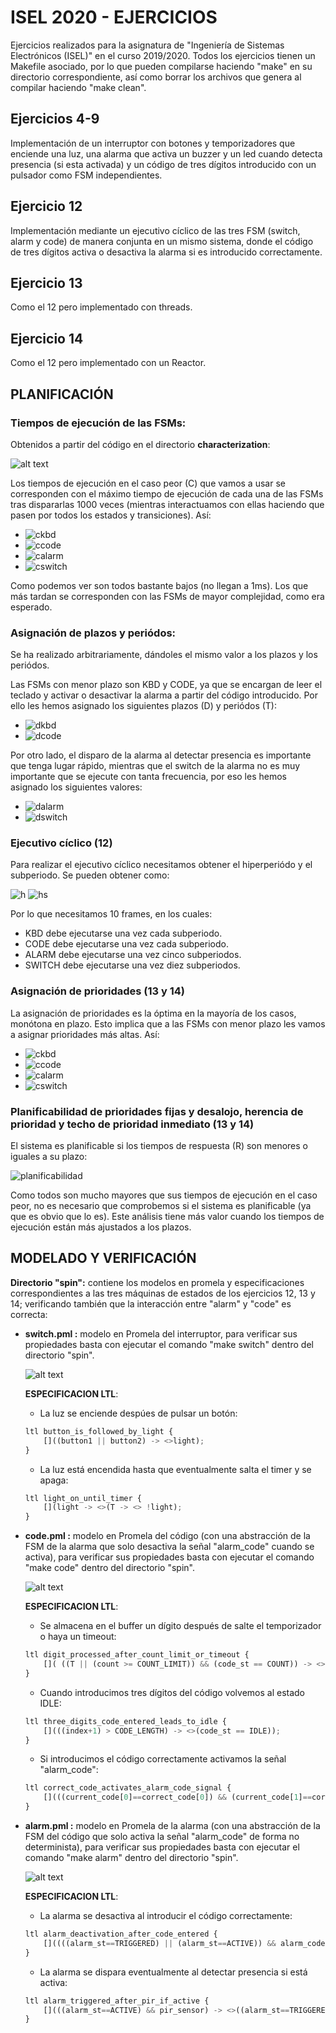 # ISEL 2020 - EJERCICIOS

Ejercicios realizados para la asignatura de "Ingeniería de Sistemas Electrónicos (ISEL)" en el curso 2019/2020. Todos los ejercicios tienen un Makefile asociado, por lo que pueden compilarse haciendo "make" en su directorio correspondiente, así como borrar los archivos que genera al compilar haciendo "make clean".

## Ejercicios 4-9

Implementación de un interruptor con botones y temporizadores que enciende una luz, una alarma que activa un buzzer y un led cuando detecta presencia (si esta activada) y un código de tres dígitos introducido con un pulsador como FSM independientes. 

## Ejercicio 12

Implementación mediante un ejecutivo cíclico de las tres FSM (switch, alarm y code) de manera conjunta en un mismo sistema, donde el código de tres dígitos activa o desactiva la alarma si es introducido correctamente. 

## Ejercicio 13

Como el 12 pero implementado con threads.

## Ejercicio 14

Como el 12 pero implementado con un Reactor.


## PLANIFICACIÓN

### Tiempos de ejecución de las FSMs:

Obtenidos a partir del código en el directorio **characterization**:

![alt text](https://github.com/alejp1998/isel2020/blob/master/exec_times.png "EXECUTION TIMES")

Los tiempos de ejecución en el caso peor (C) que vamos a usar se corresponden con el máximo tiempo de ejecución de cada una de las FSMs tras dispararlas 1000 veces (mientras interactuamos con ellas haciendo que pasen por todos los estados y transiciones). Así:

* <img src="https://latex.codecogs.com/svg.latex?\Large&space;C_{KBD}=384,013{\mu}s" title="ckbd" />

* <img src="https://latex.codecogs.com/svg.latex?\Large&space;C_{CODE}=30,201{\mu}s" title="ccode" />

* <img src="https://latex.codecogs.com/svg.latex?\Large&space;C_{ALARM}=37,632{\mu}s" title="calarm" />

* <img src="https://latex.codecogs.com/svg.latex?\Large&space;C_{SWITCH}=34,867{\mu}s" title="cswitch" />

Como podemos ver son todos bastante bajos (no llegan a 1ms). Los que más tardan se corresponden con las FSMs de mayor complejidad, como era esperado.

### Asignación de plazos y periódos:
Se ha realizado arbitrariamente, dándoles el mismo valor a los plazos y los periódos. 

Las FSMs con menor plazo son KBD y CODE, ya que se encargan de leer el teclado y activar o desactivar la alarma a partir del código introducido. Por ello les hemos asignado los siguientes plazos (D) y periódos (T):

* <img src="https://latex.codecogs.com/svg.latex?\Large&space;D_{KBD}=T_{KBD}=50ms" title="dkbd" />

* <img src="https://latex.codecogs.com/svg.latex?\Large&space;D_{CODE}=T_{CODE}=50ms" title="dcode" />

Por otro lado, el disparo de la alarma al detectar presencia es importante que tenga lugar rápido, mientras que el switch de la alarma no es muy importante que se ejecute con tanta frecuencia, por eso les hemos asignado los siguientes valores:

* <img src="https://latex.codecogs.com/svg.latex?\Large&space;D_{ALARM}=T_{ALARM}=250ms" title="dalarm" />

* <img src="https://latex.codecogs.com/svg.latex?\Large&space;D_{SWITCH}=T_{SWITCH}=500ms" title="dswitch" />


### Ejecutivo cíclico (12)

Para realizar el ejecutivo cíclico necesitamos obtener el hiperperiódo y el subperiodo. Se pueden obtener como: 

<img src="https://latex.codecogs.com/svg.latex?\Large&space;H=m.c.m{\{}T_{KBD},T_{CODE},T_{ALARM},T_{SWITCH}{\}}=500ms" title="h" />

<img src="https://latex.codecogs.com/svg.latex?\Large&space;H_s=m.c.d{\{}T_{KBD},T_{CODE},T_{ALARM},T_{SWITCH}{\}}=50ms" title="hs" />

Por lo que necesitamos 10 frames, en los cuales:

* KBD debe ejecutarse una vez cada subperiodo.
* CODE debe ejecutarse una vez cada subperiodo.
* ALARM debe ejecutarse una vez cinco subperiodos.
* SWITCH debe ejecutarse una vez diez subperiodos.

### Asignación de prioridades (13 y 14)

La asignación de prioridades es la óptima en la mayoría de los casos, monótona en plazo. Esto implica que a las FSMs con menor plazo les vamos a asignar prioridades más altas. Así:

* <img src="https://latex.codecogs.com/svg.latex?\Large&space;P_{KBD}=4" title="ckbd" />

* <img src="https://latex.codecogs.com/svg.latex?\Large&space;P_{CODE}=3" title="ccode" />

* <img src="https://latex.codecogs.com/svg.latex?\Large&space;P_{ALARM}=2" title="calarm" />

* <img src="https://latex.codecogs.com/svg.latex?\Large&space;P_{SWITCH}=1" title="cswitch" />


### Planificabilidad de prioridades fijas y desalojo, herencia de prioridad y techo de prioridad inmediato (13 y 14)

El sistema es planificable si los tiempos de respuesta (R) son menores o iguales a su plazo:

<img src="https://latex.codecogs.com/svg.latex?\Large&space;R_{i}{\leq}D_{i}{\;\;}{\forall}i" title="planificabilidad" />

Como todos son mucho mayores que sus tiempos de ejecución en el caso peor, no es necesario que comprobemos si el sistema es planificable (ya que es obvio que lo es). Este análisis tiene más valor cuando los tiempos de ejecución están más ajustados a los plazos.


## MODELADO Y VERIFICACIÓN

**Directorio "spin":** contiene los modelos en promela y especificaciones correspondientes a las tres máquinas de estados de los ejercicios 12, 13 y 14; verificando también que la interacción entre "alarm" y "code" es correcta:

* **switch.pml :** modelo en Promela del interruptor, para verificar sus propiedades basta con ejecutar el comando "make switch" dentro del directorio "spin".
    
    ![alt text](https://github.com/alejp1998/isel2020/blob/master/switch_fsm.png "SWITCH FSM MODEL")

    **ESPECIFICACION LTL**: 

    * La luz se enciende despúes de pulsar un botón: 
    
    ```python
    ltl button_is_followed_by_light {
        []((button1 || button2) -> <>light);
    }
    ```

    * La luz está encendida hasta que eventualmente salta el timer y se apaga: 

    ```python
    ltl light_on_until_timer {
        [](light -> <>(T -> <> !light);
    }
    ```

* **code.pml :** modelo en Promela del código (con una abstracción de la FSM de la alarma que solo desactiva la señal "alarm_code" cuando se activa), para verificar sus propiedades basta con ejecutar el comando "make code" dentro del directorio "spin".

    ![alt text](https://github.com/alejp1998/isel2020/blob/master/code_fsm.png "CODE FSM MODEL")

    **ESPECIFICACION LTL**: 

    * Se almacena en el buffer un dígito después de salte el temporizador o haya un timeout: 
    
    ```python
    ltl digit_processed_after_count_limit_or_timeout {
        []( ((T || (count >= COUNT_LIMIT)) && (code_st == COUNT)) -> <>(code_st == BUFFER_DIGIT));
    }
    ```

    * Cuando introducimos tres dígitos del código volvemos al estado IDLE: 

    ```python
    ltl three_digits_code_entered_leads_to_idle {
        [](((index+1) > CODE_LENGTH) -> <>(code_st == IDLE));
    }
    ```

    * Si introducimos el código correctamente activamos la señal "alarm_code": 

    ```python
    ltl correct_code_activates_alarm_code_signal {
        [](((current_code[0]==correct_code[0]) && (current_code[1]==correct_code[1]) && (current_code[2]==correct_code[2])) -> <>alarm_code);
    }
    ```

* **alarm.pml :** modelo en Promela de la alarma (con una abstracción de la FSM del código que solo activa la señal "alarm_code" de forma no determinista), para verificar sus propiedades basta con ejecutar el comando "make alarm" dentro del directorio "spin".

    ![alt text](https://github.com/alejp1998/isel2020/blob/master/alarm_fsm.png "ALARM FSM MODEL")

    **ESPECIFICACION LTL**: 

    * La alarma se desactiva al introducir el código correctamente: 
    
    ```python
    ltl alarm_deactivation_after_code_entered {
        []((((alarm_st==TRIGGERED) || (alarm_st==ACTIVE)) && alarm_code) -> <>((alarm_st==INACTIVE)) && !led && !buzzer);
    }
    ```

    * La alarma se dispara eventualmente al detectar presencia si está activa: 

    ```python
    ltl alarm_triggered_after_pir_if_active {
        [](((alarm_st==ACTIVE) && pir_sensor) -> <>((alarm_st==TRIGGERED) && led && buzzer));
    }
    ```


